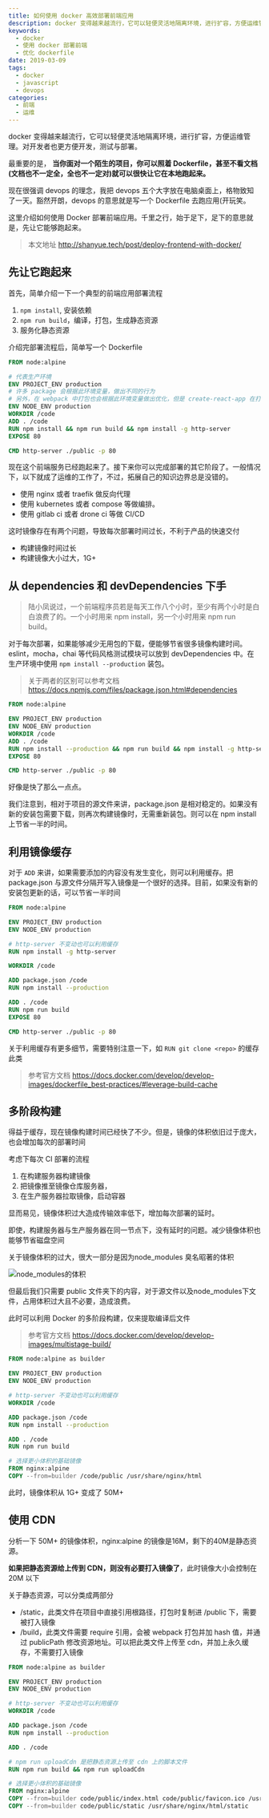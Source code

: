 ```yaml
---
title: 如何使用 docker 高效部署前端应用
description: docker 变得越来越流行，它可以轻便灵活地隔离环境，进行扩容，方便运维管理。对开发者也更方便开发，测试与部署。这里介绍如何使用 Docker 部署前端应用。千里之行，始于足下，足下的意思就是，先让它能够跑起来。
keywords:
  - docker
  - 使用 docker 部署前端
  - 优化 dockerfile
date: 2019-03-09
tags:
  - docker
  - javascript
  - devops
categories:
  - 前端
  - 运维
---
```


docker 变得越来越流行，它可以轻便灵活地隔离环境，进行扩容，方便运维管理。对开发者也更方便开发，测试与部署。

最重要的是， **当你面对一个陌生的项目，你可以照着 Dockerfile，甚至不看文档(文档也不一定全，全也不一定对)就可以很快让它在本地跑起来。**

<!--more-->

现在很强调 devops 的理念，我把 devops 五个大字放在电脑桌面上，格物致知了一天。豁然开朗，devops 的意思就是写一个 Dockerfile 去跑应用(开玩笑。

这里介绍如何使用 Docker 部署前端应用。千里之行，始于足下，足下的意思就是，先让它能够跑起来。

> 本文地址 http://shanyue.tech/post/deploy-frontend-with-docker/

## 先让它跑起来

首先，简单介绍一下一个典型的前端应用部署流程

1. `npm install`, 安装依赖
1. `npm run build`，编译，打包，生成静态资源
1. 服务化静态资源

介绍完部署流程后，简单写一个 Dockerfile

```Dockerfile
FROM node:alpine

# 代表生产环境
ENV PROJECT_ENV production
# 许多 package 会根据此环境变量，做出不同的行为
# 另外，在 webpack 中打包也会根据此环境变量做出优化，但是 create-react-app 在打包时会写死该环境变量
ENV NODE_ENV production
WORKDIR /code
ADD . /code
RUN npm install && npm run build && npm install -g http-server
EXPOSE 80

CMD http-server ./public -p 80
```

现在这个前端服务已经跑起来了。接下来你可以完成部署的其它阶段了。一般情况下，以下就成了运维的工作了，不过，拓展自己的知识边界总是没错的。

+ 使用 nginx 或者 traefik 做反向代理
+ 使用 kubernetes 或者 compose 等做编排。
+ 使用 gitlab ci 或者 drone ci 等做 CI/CD

这时镜像存在有两个问题，导致每次部署时间过长，不利于产品的快速交付

+ 构建镜像时间过长
+ 构建镜像大小过大，1G+

## 从 dependencies 和 devDependencies 下手

> 陆小凤说过，一个前端程序员若是每天工作八个小时，至少有两个小时是白白浪费了的。一个小时用来 npm install，另一个小时用来 npm run build。

对于每次部署，如果能够减少无用包的下载，便能够节省很多镜像构建时间。eslint，mocha，chai 等代码风格测试模块可以放到 devDependencies 中。在生产环境中使用 `npm install --production` 装包。

> 关于两者的区别可以参考文档  https://docs.npmjs.com/files/package.json.html#dependencies

```Dockerfile
FROM node:alpine

ENV PROJECT_ENV production
ENV NODE_ENV production
WORKDIR /code
ADD . /code
RUN npm install --production && npm run build && npm install -g http-server
EXPOSE 80

CMD http-server ./public -p 80
```

好像是快了那么一点点。

我们注意到，相对于项目的源文件来讲，package.json 是相对稳定的。如果没有新的安装包需要下载，则再次构建镜像时，无需重新装包。则可以在 npm install 上节省一半的时间。

## 利用镜像缓存

对于 `ADD` 来讲，如果需要添加的内容没有发生变化，则可以利用缓存。把 package.json 与源文件分隔开写入镜像是一个很好的选择。目前，如果没有新的安装包更新的话，可以节省一半时间

```Dockerfile
FROM node:alpine

ENV PROJECT_ENV production
ENV NODE_ENV production

# http-server 不变动也可以利用缓存
RUN npm install -g http-server

WORKDIR /code

ADD package.json /code
RUN npm install --production

ADD . /code
RUN npm run build
EXPOSE 80

CMD http-server ./public -p 80
```

关于利用缓存有更多细节，需要特别注意一下，如 `RUN git clone <repo>` 的缓存此类

> 参考官方文档 https://docs.docker.com/develop/develop-images/dockerfile_best-practices/#leverage-build-cache

## 多阶段构建

得益于缓存，现在镜像构建时间已经快了不少。但是，镜像的体积依旧过于庞大，也会增加每次的部署时间

考虑下每次 CI 部署的流程

1. 在构建服务器构建镜像
1. 把镜像推至镜像仓库服务器，
1. 在生产服务器拉取镜像，启动容器

显而易见，镜像体积过大造成传输效率低下，增加每次部署的延时。

即使，构建服务器与生产服务器在同一节点下，没有延时的问题。减少镜像体积也能够节省磁盘空间

关于镜像体积的过大，很大一部分是因为node_modules 臭名昭著的体积

![node_modules的体积](https://blog.xiange.tech/post/deploy-frontend-with-docker/node_modules.jpeg)

但最后我们只需要 public 文件夹下的内容，对于源文件以及node_modules下文件，占用体积过大且不必要，造成浪费。

此时可以利用 Docker 的多阶段构建，仅来提取编译后文件

> 参考官方文档 https://docs.docker.com/develop/develop-images/multistage-build/

```Dockerfile
FROM node:alpine as builder

ENV PROJECT_ENV production
ENV NODE_ENV production

# http-server 不变动也可以利用缓存
WORKDIR /code

ADD package.json /code
RUN npm install --production

ADD . /code
RUN npm run build

# 选择更小体积的基础镜像
FROM nginx:alpine
COPY --from=builder /code/public /usr/share/nginx/html
```

此时，镜像体积从 1G+ 变成了 50M+

## 使用 CDN

分析一下 50M+ 的镜像体积，nginx:alpine 的镜像是16M，剩下的40M是静态资源。

**如果把静态资源给上传到 CDN，则没有必要打入镜像了**，此时镜像大小会控制在 20M 以下

关于静态资源，可以分类成两部分

+ /static，此类文件在项目中直接引用根路径，打包时复制进 /public 下，需要被打入镜像
+ /build，此类文件需要 require 引用，会被 webpack 打包并加 hash 值，并通过 publicPath 修改资源地址。可以把此类文件上传至 cdn，并加上永久缓存，不需要打入镜像

```Dockerfile
FROM node:alpine as builder

ENV PROJECT_ENV production
ENV NODE_ENV production

# http-server 不变动也可以利用缓存
WORKDIR /code

ADD package.json /code
RUN npm install --production

ADD . /code

# npm run uploadCdn 是把静态资源上传至 cdn 上的脚本文件
RUN npm run build && npm run uploadCdn

# 选择更小体积的基础镜像
FROM nginx:alpine
COPY --from=builder code/public/index.html code/public/favicon.ico /usr/share/nginx/html/
COPY --from=builder code/public/static /usr/share/nginx/html/static
```
